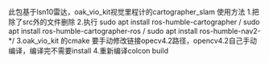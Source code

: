 此包基于lsn10雷达，oak_vio_kit视觉里程计的cartographer_slam
使用方法
1.把除了src外的文件删除
2.执行 sudo apt install ros-humble-cartographer / sudo apt install ros-humble-cartographer-ros / sudo apt install ros-humble-nav2-*/
3.oak_vio_kit 的cmake 要手动修改链接opecv4.2路径，opencv4.2自己手动编译，编译完不需要install
4.重新编译colcon build

